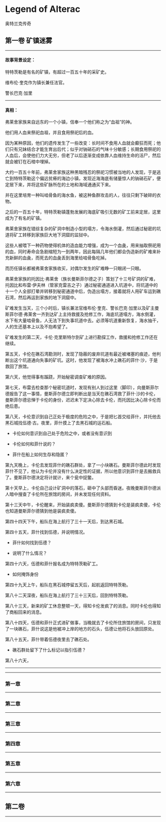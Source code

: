 # Legend of Alterac

奥特兰克传奇

## 第一卷 矿镇迷雾

---

#### 故事背景设定：

特特茨勒是有名的矿镇，有超过一百五十年的采矿史。

维布伦·奎克作为镇长兼任法官。

警长巴克·加里

---

#### 真相：

弗莱舍家族来自远东的一个小镇，信奉一个他们称之为“血祖”的神。

他们用人血来祭祀血祖，并且食用祭祀后的血。

因为某种原因，他们的遗传发生了一些改变：长时间不食用人血就会癫狂而死；他们只有兄妹结合才能生育出后代；似乎对钠硝石的气味十分敏感；长期食用祭祀的人血后，会使他们力大无穷，但老了以后逐渐变成依靠人血维持生命的活尸，然后就会被钉在石棺中埋掉。

大约一百五十年前，弗莱舍家族这种黑暗残忍的祭祀习惯被当地的人发现，于是逃亡到特特茨勒这个偏远贫瘠的海边小镇，发现近海海底有储量惊人的钠硝石矿，便定居下来，并将这些矿脉所在的土地和海域通通买下来。

并在这里培育一种叫啮骨鱼的海水鱼，被这种鱼群攻击的人，往往只剩下破碎的衣物。

之后的一百五十年，特特茨勒镇蓬勃发展的海底矿吸引无数的矿工前来定居，这里成为了有名的矿镇。

弗莱舍家族在错综复杂的矿洞中制造小型的塌方，令海水倒灌，然后通过秘密的坑道将矿工转移到家族巨大地下洞窟的监狱中。

这些人被喂下一种药物使得机体的造血能力增强，成为一个血彘，用来抽取祭祀用的血，同时寿命会急剧缩短为一到两年，因此每隔几年他们都会伪造新的矿难来补充新鲜的血彘，而死去的血彘丢到海里给啮骨鱼吃掉。

而历任镇长都被弗莱舍家族收买，对偶尔发生的矿难睁一只眼闭一只眼。

弗莱舍家族的托因比·弗莱舍（族长曼斯菲尔德之子）策划了十三号矿洞的矿难，托因比和布雷·伊夫林（管家克雷吉之子）通过秘密通道进入坑道中，将坑道中的十一个人全部打晕并转移到秘密通道中后，伪造出塌方，接着就将人用矿车运到礁石湾，然后再运到家族的地下洞窟中。

矿难发生当天，三个小时后，镇长兼法官维布伦·奎克、警长巴克·加里以及矿主曼斯菲尔德·弗莱舍一齐到达矿上主持救援及抢修工作，海底坑道塌方，海水倒灌，水下有大量啮骨鱼，人无法下到失事坑道中去。必须等坑道重新恢复，海水抽干，人的生还基本上以及不抱希望了。

矿难发生的第二天，卡伦·克里斯特尔到矿上进行勘探工作，救援和抢修工作还在继续。

第五天，卡伦在礁石湾勘测时，发现了隐蔽的废弃坑道有最近被堵塞的痕迹，他判断出这个坑道通向失事的矿坑。这时，他发现了被海水冲上礁石的菲什·沙，于是救回了旅馆。

第六天，他觉得事有蹊跷，开始秘密调查矿难的原因。

第七天，布雷去检查那个秘密坑道时，发现有别人到过这里（脚印），向曼斯菲尔德报告了这一事情，曼斯菲尔德立即判断出是当天在礁石湾救了菲什·沙的卡伦，曼斯菲尔德忌惮于卡伦的身份，迟迟未下定决心除去卡伦，而托因比决心除卡伦而绝后患。

第八天，卡伦意识到自己正处于极度的危险之中，于是把匕首交给菲什，并托他去黑石城找伍德·古。夜里，菲什摸上了去黑石城的运石船。

- 卡伦如何意识到自己处于危险之中，或者没有意识到

- 卡伦如何和菲什说的？

- 菲什在船上如何生存和隐匿？

第九天晚上，卡伦去发现菲什的礁石群处，拿了一小块礁石。曼斯菲尔德此时发现菲什不见了，他认为卡伦并没有什么决定性的证据，所以他意识到菲什是去搬救兵了。曼斯菲尔德决定将计就计，来个瓮中捉鳖。

第十天早上，卡伦自己设计矿洞中的落石，砸中了头部而昏迷。夜晚曼斯菲尔德派人暗中搜查了卡伦所在旅馆的房间，并未发现任何资料。

第十三天中午，卡伦醒来，开始装疯卖傻。曼斯菲尔德猜到卡伦是装疯卖傻，卡伦也知道曼斯菲尔德猜到他是装疯卖傻。

第四十四天下午，船队在海上航行了三十一天后，到达黑石城。

第四十五天，菲什找到伍德，并说明情况。

- 菲什如何找到伍德？

- 说明了什么情况？

第四十六天，伍德和菲什报名成为特特茨勒矿工。

- 如何掩饰身份

第四十九天上午，船队在黑石城停留五天后，起航返回特特茨勒。

第八十二天深夜，船队在海上航行了三十三天后，回到特特茨勒。

第八十三天，新来的矿工休息整顿一天，得知卡伦发疯了的消息。同时卡伦也得知了商船回来的消息。

第八十四天，伍德和菲什正式进矿做事，当晚就去了卡伦所住旅馆的房间，只发现了一块礁石，菲什说这是他被冲上岸的地方的石头，伍德让他将石头放回原处。

第八十五天，菲什带着伍德夜里去了礁石处。

- 礁石群处留下了什么标记以指引伍德？

第八十六天，

---






---


### 第一章


---

### 第二章




---

### 第三章

---

### 第四章

---

### 第五章

---

### 第六章

---


## 第二卷



---